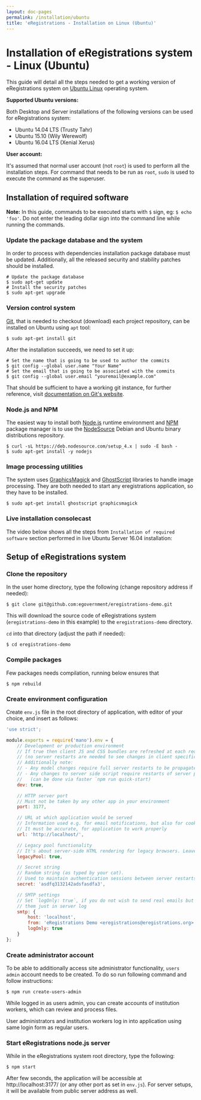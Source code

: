 ```yaml
---
layout: doc-pages
permalink: /installation/ubuntu
title: 'eRegistrations - Installation on Linux (Ubuntu)'
---
```


# Installation of eRegistrations system - Linux (Ubuntu)

This guide will detail all the steps needed to get a working version of eRegistrations system on [Ubuntu Linux](www.ubuntu.com/) operating system.

**Supported Ubuntu versions:**

Both Desktop and Server installations of the following versions can be used for eRegistrations system:

* Ubuntu 14.04 LTS (Trusty Tahr)
* Ubuntu 15.10 (Wily Werewolf)
* Ubuntu 16.04 LTS (Xenial Xerus)

**User account:**

It's assumed that normal user account (not `root`) is used to perform all the installation steps. For command that needs to be run as `root`, `sudo` is used to execute the command as the superuser.

## Installation of required software

**Note:** In this guide, commands to be executed starts with `$` sign, eg: `$ echo 'foo'`. Do not enter the leading dollar sign into the command line while running the commands.

### Update the package database and the system

In order to process with dependencies installation package database must be updated. Additionally, all the released security and stability patches should be installed.

```console
# Update the package database
$ sudo apt-get update
# Install the security patches
$ sudo apt-get upgrade
```

### Version control system

[Git](https://git-scm.com/), that is needed to checkout (download) each project repository, can be installed on Ubuntu using `apt` tool:

```console
$ sudo apt-get install git
```

After the installation succeeds, we need to set it up:

```console
# Set the name that is going to be used to author the commits
$ git config --global user.name "Your Name"
# Set the email that is going to be associated with the commits
$ git config --global user.email "youremail@example.com"
```

That should be sufficient to have a working git instance, for further reference, visit [documentation on Git's website](https://git-scm.com/doc).

### Node.js and NPM

The easiest way to install both [Node.js](http://nodejs.org/) runtime environment and [NPM](https://www.npmjs.com/) package manager is to use the [NodeSource](https://nodesource.com/) Debian and Ubuntu binary distributions repository.

```console
$ curl -sL https://deb.nodesource.com/setup_4.x | sudo -E bash -
$ sudo apt-get install -y nodejs
```

### Image processing utilities

The system uses [GraphicsMagick](http://www.graphicsmagick.org/) and [GhostScript](http://www.ghostscript.com/) libraries to handle image processing. They are both needed to start any eregistrations application, so they have to be installed.

```console
$ sudo apt-get install ghostscript graphicsmagick
```

### Live installation consolecast

The video below shows all the steps from `Installation of required software` section performed in live Ubuntu Server 16.04 installation:

<script type="text/javascript" src="https://asciinema.org/a/6rhohyhwfb9qqvysy0whq4gti.js" id="asciicast-6rhohyhwfb9qqvysy0whq4gti" async></script>

## Setup of eRegistrations system

### Clone the repository

In the user home directory, type the following (change repository address if needed):

```console
$ git clone git@github.com:egovernment/eregistrations-demo.git
```

This will download the source code of eRegistrations system (`eregistrations-demo` in this example) to the `eregistrations-demo` directory.

`cd` into that directory (adjust the path if needed):

```console
$ cd eregistrations-demo
```

### Compile packages

Few packages needs compilation, running below ensures that

```console
$ npm rebuild
```

### Create environment configuration

Create `env.js` file in the root directory of application, with editor of your choice, and insert as follows:

```javascript
'use strict';

module.exports = require('mano').env = {
	// Development or production environment
	// If true then client JS and CSS bundles are refreshed at each request
	// (no server restarts are needed to see changes in client specific code)
	// Additionally note:
	// - Any model changes require full server restarts to be propagated
	// - Any changes to server side script require restarts of server process
	//   (can be done via faster `npm run quick-start)
	dev: true,

	// HTTP server port
	// Must not be taken by any other app in your environment
	port: 3177,

	// URL at which application would be served
	// Information used e.g. for email notifications, but also for cookies resolution
	// It must be accurate, for application to work properly
	url: 'http://localhost/',

	// Legacy pool functionality
	// It's about server-side HTML rendering for legacy browsers. Leave it to 'true'
	legacyPool: true,

	// Secret string
	// Random string (as typed by your cat).
	// Used to maintain authentication sessions between server restarts
	secret: 'asdfq3132142adsfasdfa3',

	// SMTP settings
	// Set `logOnly: true`, if you do not wish to send real emails but prefer to see
	// them just in server log
	smtp: {
		host: 'localhost',
		from: 'eRegistrations Demo <eregistrations@eregistrations.org>',
		logOnly: true
	}
};
```

### Create administrator account

To be able to additionally access site administrator functionality, `users admin` account needs to be created. To do so run following command and follow instructions:

```console
$ npm run create-users-admin
```

While logged in as users admin, you can create accounts of institution workers, which can review and process files.

User administrators and institution workers log in into application using same login form as regular users.

### Start eRegistrations node.js server

While in the eRegistrations system root directory, type the following:

```console
$ npm start
```

After few seconds, the application will be accessible at http://localhost:3177/ (or any other port as set in `env.js`). For server setups, it will be available from public server address as well.
